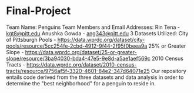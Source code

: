 # Final-Project
Team Name: Penguins
Team Members and Email Addresses: 
  Rin Tena - kgt8@pitt.edu
  Anushka Gowda - ang343@pitt.edu
3 Datasets Utilized:
  City of Pittsburgh Pools - https://data.wprdc.org/dataset/city-pools/resource/5cc254fe-2cbd-4912-9f44-2f95f0beea9a 
  25% or Greater Slope - https://data.wprdc.org/dataset/25-or-greater-slope/resource/3ba94030-bda4-47e5-9e8d-a5ae1aef569c 
  2010 Census Tracts - https://data.wprdc.org/dataset/2010-census-tracts/resource/9756af5f-3320-4601-84e2-347d64071e25
Our repository entails code derived from the three datasets and data analysis in order to determine the "best neighborhood" for a penguin to reside in. 
